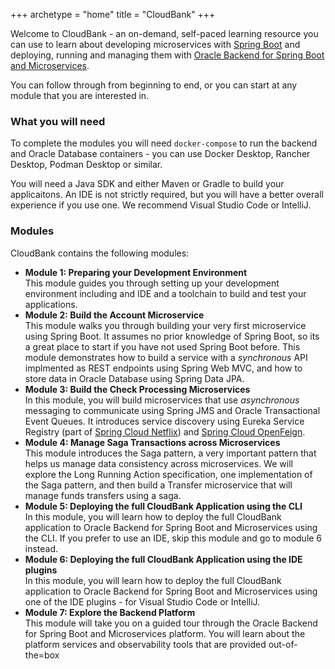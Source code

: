 +++
archetype = "home"
title = "CloudBank"
+++

Welcome to CloudBank - an on-demand, self-paced learning resource you can use
to learn about developing microservices with [Spring Boot](https://spring.io/projects/spring-boot) 
and deploying, running and managing them with [Oracle Backend for Spring Boot and Microservices](https://bit.ly/oraclespringboot).

You can follow through from beginning to end, or you can start at any module that you are interested in.

### What you will need

To complete the modules you will need `docker-compose` to run the backend and Oracle Database containers - you
can use Docker Desktop, Rancher Desktop, Podman Desktop or similar. 

You will need a Java SDK and either Maven or Gradle to build your applicaitons. An IDE is not strictly required,
but you will have a better overall experience if you use one.  We recommend Visual Studio Code or IntelliJ.

### Modules

CloudBank contains the following modules:

* **Module 1: Preparing your Development Environment**  
  This module guides you through setting up your development environment including
  and IDE and a toolchain to build and test your applications.
* **Module 2: Build the Account Microservice**  
  This module walks you through building your very first microservice using Spring Boot.
  It assumes no prior knowledge of Spring Boot, so its a great place to start if you
  have not used Spring Boot before. This module demonstrates how to build a service
  with a *synchronous* API implmented as REST endpoints using Spring Web MVC, and how to
  store data in Oracle Database using Spring Data JPA.
* **Module 3: Build the Check Processing Microservices**  
  In this module, you will build microservices that use *asynchronous* messaging
  to communicate using Spring JMS and Oracle Transactional Event Queues. It introduces
  service discovery using Eureka Service Registry (part of [Spring Cloud Netflix](https://spring.io/projects/spring-cloud-netflix)) 
  and [Spring Cloud OpenFeign](https://spring.io/projects/spring-cloud-openfeign).
* **Module 4: Manage Saga Transactions across Microservices**  
  This module introduces the Saga pattern, a very important pattern that helps us
  manage data consistency across microservices. We will explore the Long Running
  Action specification, one implementation of the Saga pattern, and then build
  a Transfer microservice that will manage funds transfers using a saga.  
* **Module 5: Deploying the full CloudBank Application using the CLI**  
  In this module, you will learn how to deploy the full CloudBank application
  to Oracle Backend for Spring Boot and Microservices using the CLI.
  If you prefer to use an IDE, skip this module and go to module 6 instead.
* **Module 6: Deploying the full CloudBank Application using the IDE plugins**  
  In this module, you will learn how to deploy the full CloudBank application
  to Oracle Backend for Spring Boot and Microservices using one of the
  IDE plugins - for Visual Studio Code or IntelliJ.  
* **Module 7: Explore the Backend Platform**  
  This module will take you on a guided tour through the Oracle Backend for
  Spring Boot and Microservices platform. You will learn about the platform
  services and observability tools that are provided out-of-the=box
  